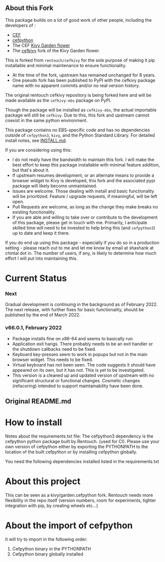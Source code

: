 
About this Fork
---------------

This package builds on a lot of good work of other people, including the 
developers of :
  - [CEF](https://bitbucket.org/chromiumembedded/cef/src/master/)
  - [cefpython](https://github.com/cztomczak/cefpython)
  - The CEF [Kivy Garden flower](https://github.com/kivy-garden/garden.cefpython)
  - The [cefkivy](https://github.com/rentouch/cefkivy) fork of the Kivy Garden flower.

This is forked from `rentouch/cefkivy` for the sole purpose of making it pip 
installable and minimal maintenance to ensure functionality. 

  - At the time of the fork, upstream has remained unchanged 
  for 8 years. 
  - One pseudo fork has been published to PyPI with the cefkivy 
  package name with no apparent commits and/or no real version history.

The original rentouch cefkivy repository is being forked here 
and will be made available as the `cefkivy-ebs` package on PyPI. 

Though the package will be installed as `cefkivy-ebs`, the actual 
importable package will still be `cefkivy`. Due to this, this fork 
and upstream cannot coexist in the same python environment. 

This package contains no EBS-specific code and has no dependencies 
outside of `cefpython3`, `kivy`, and the Python Standard Library. 
For detailed install notes, see [INSTALL.md](INSTALL.md).

If you are considering using this: 

  - I do not really have the bandwidth to maintain this fork. I will 
  make the best effort to keep this package installable with minimal 
  feature addition, but that's about it.
  - If upstream resumes development, or an alternate means to provide a 
  browser widget to Kivy is developed, this fork and the associated pypi 
  package will likely become unmaintained.
  - Issues are welcome. Those dealing with install and basic functionality 
  will be prioritized. Feature / upgrade requests, if meaningful, will be 
  left open.
  - Pull Requests are welcome, as long as the change they make breaks no 
  existing functionality.
  - If you are able and willing to take over or contribute to the development 
  of this package, please get in touch with me. Primarily, I anticipate 
  skilled time will need to be invested to help bring this (and `cefpython3`) 
  up to date and keep it there.

If you do end up using this package - especially if you do so in a 
production setting - please reach out to me and let me know by email at 
shashank at chintal dot in. The number of users, if any, is likely to 
determine how much effort I will put into maintaining this.


Current Status
==============

### Next

Gradual development is continuing in the background as of February 2022.
The next release, with further fixes for basic functionality, should be 
published by the end of March 2022. 

### v66.0.1, February 2022

  - Package installs fine on x86-64 and seems to basically run.
  - Application exit hangs. There probably needs to be an exit handler 
   or the shutdown callbacks need to be fixed.
  - Keyboard key-presses seem to work in popups but not in the main 
   browser widget. This needs to be fixed.
  - Virtual keyboard has not been seen. The code suggests it should have 
   appeared on its own, but it has not. This is yet to be investigated.
  - This version is a cleaned up and updated version of upstream with 
   no significant structural or functional changes. Cosmetic changes
   (refacoring) intended to support maintainability have been done. 

Original README.md 
------------------


How to install
==============
Notes about the requirements.txt file:
The cefpython3 dependency is the cefpython python package built by Rentouch.
(used for CI). Please use your own version of cefpython either by
exporting the PYTHONPATH to the location of the built cefpython or by installing
cefpython globally.

You need the following dependencies installed listed in the requirements.txt


About this project
==================
This can be seen as a kivy/garden.cefpython fork. Rentouch needs more
flexibility in the repo itself (version numbers, room for experiments,
tighter integration with pip, by creating wheels etc...)


About the import of cefpython
=============================
It will try to import in the following order:
1. Cefpython binary in the PYTHONPATH
2. Cefpython binary globally installed
